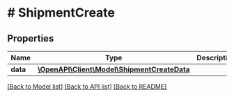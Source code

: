 # # ShipmentCreate

## Properties

Name | Type | Description | Notes
------------ | ------------- | ------------- | -------------
**data** | [**\OpenAPI\Client\Model\ShipmentCreateData**](ShipmentCreateData.md) |  |

[[Back to Model list]](../../README.md#models) [[Back to API list]](../../README.md#endpoints) [[Back to README]](../../README.md)
